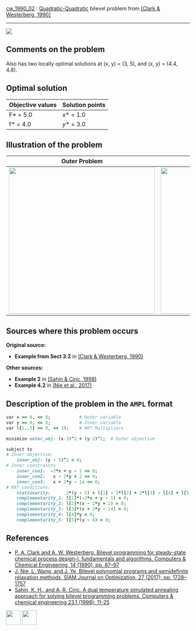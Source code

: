 [cw_1990_02](/BASBLib/QP-QP/cw_1990_02) : [Quadratic-Quadratic](/BASBLib/QP-QP-problems) bilevel problem from [\[Clark & Westerberg, 1990\]][Clark & Westerberg, 1990]

---

![](/BASBLib/images/cw_1990_02_eq.jpg)

## Comments on the problem

Also has two locally optimal solutions at (x, y) = (3, 5), and (x, y) = (4.4, 4.8). 

## Optimal solution

Objective values   | Solution points         |
------------------ | ----------------------- |
F* = 5.0           | _x_* = 1.0              |
f* = 4.0           | _y_* = 3.0              |

## Illustration of the problem

Outer Problem    | Inner Problem    |
---------------- | ---------------- |
<img src="/BASBLib/images/cw_1990_02_outer.jpg" width="400"> | <img src="/BASBLib/images/cw_1990_02_inner.jpg" width="400"> |

## Sources where this problem occurs

__Original source:__

 - __Example from Sect 3.2__ in [(Clark & Westerberg, 1990)][Clark & Westerberg, 1990]

__Other sources:__

 - __Example 2__ in [(Sahin & Ciric, 1998)][Sahin & Ciric, 1998]
 - __Example 4.2__ in [(Nie et al., 2017)][Nie et al., 2017]

## Description of the problem in the `AMPL` format

```ruby
var x >= 0, <= 8;           # Outer variable
var y >= 0, <= 8;           # Inner variable
var l{1..5} >= 0, <= 10;    # KKT Multipliers

minimize outer_obj: (x-3)^2 + (y-2)^2;  # Outer objective

subject to
# Inner objective:
    inner_obj: (y - 5)^2 = 0;
# Inner constraints
    inner_con1:  -2*x + y - 1 <= 0;
    inner_con2:   x - 2*y + 2 <= 0;
    inner_con3:   x + 2*y - 14 <= 0;
# KKT conditions:
    stationarity:      2*(y - 5) + l[1] - 2*l[2] + 2*l[3] - l[4] + l[5] = 0;
    complementarity_1: l[1]*(-2*x + y - 1) = 0;
    complementarity_2: l[2]*(x - 2*y + 2) = 0;
    complementarity_3: l[3]*(x + 2*y - 14) = 0;
    complementarity_4: l[4]*y = 0;
    complementarity_5: l[5]*(y - 8) = 0;
```

##  References

 - [P. A. Clark and A. W. Westerberg, Bilevel programming for steady-state chemical process design-I. fundamentals and algorithms, Computers & Chemical Engineering, 14 (1990), pp. 87–97](https://doi.org/10.1016/0098-1354(90)87007-C)
 - [J. Nie, L. Wang, and J. Ye, Bilevel polynomial programs and semidefinite relaxation methods, SIAM Journal on Optimization, 27 (2017), pp. 1728–1757](https://doi.org/10.1137/15M1052172)
 - [Sahin, K. H., and A. R. Ciric. A dual temperature simulated annealing approach for solving bilevel programming problems. Computers & chemical engineering 23.1 (1998): 11-25](https://doi.org/10.1016/S0098-1354(98)00267-1)

[<img src="http://www.interupgrade.com/images/pfeil-backbutton.png" width="40" height="40">](/BASBLib/QP-QP-problems "Back to summary of QP-QP bilevel problems")
[<img src="https://cdn1.iconfinder.com/data/icons/MetroStation-PNG/128/MB__home.png" width="40" height="40">](/BASBLib/index "Back to homepage")

[Clark & Westerberg, 1990]: https://doi.org/10.1016/0098-1354(90)87007-C
[Nie et al., 2017]: https://doi.org/10.1137/15M1052172
[Sahin & Ciric, 1998]: https://doi.org/10.1016/S0098-1354(98)00267-1
